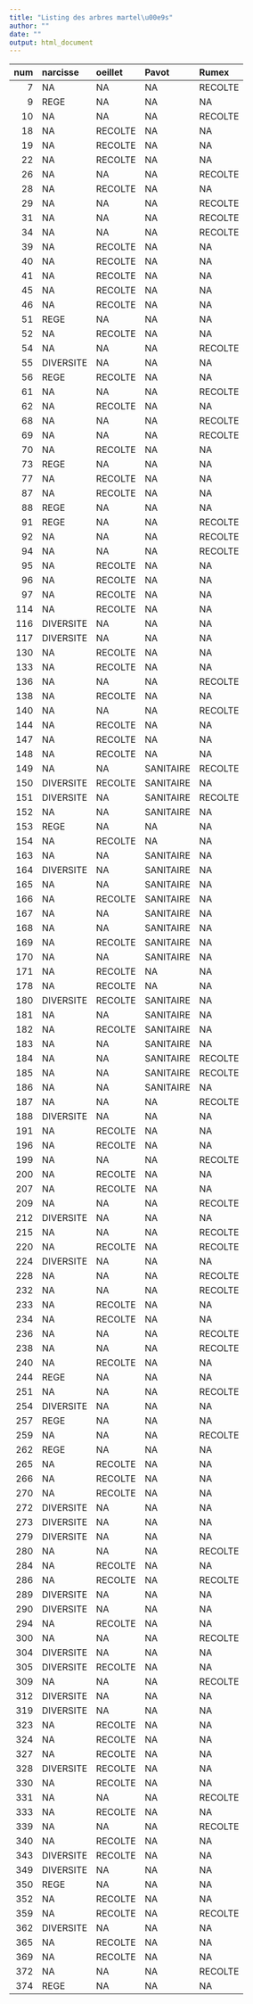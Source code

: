 ```yaml
---
title: "Listing des arbres martel\u00e9s"
author: ""
date: ""
output: html_document
---
```




<table class="table table-striped" style="">
 <thead>
  <tr>
   <th style="text-align:right;"> num </th>
   <th style="text-align:left;"> narcisse </th>
   <th style="text-align:left;"> oeillet </th>
   <th style="text-align:left;"> Pavot </th>
   <th style="text-align:left;"> Rumex </th>
  </tr>
 </thead>
<tbody>
  <tr>
   <td style="text-align:right;"> 7 </td>
   <td style="text-align:left;"> NA </td>
   <td style="text-align:left;"> NA </td>
   <td style="text-align:left;"> NA </td>
   <td style="text-align:left;"> RECOLTE </td>
  </tr>
  <tr>
   <td style="text-align:right;"> 9 </td>
   <td style="text-align:left;"> REGE </td>
   <td style="text-align:left;"> NA </td>
   <td style="text-align:left;"> NA </td>
   <td style="text-align:left;"> NA </td>
  </tr>
  <tr>
   <td style="text-align:right;"> 10 </td>
   <td style="text-align:left;"> NA </td>
   <td style="text-align:left;"> NA </td>
   <td style="text-align:left;"> NA </td>
   <td style="text-align:left;"> RECOLTE </td>
  </tr>
  <tr>
   <td style="text-align:right;"> 18 </td>
   <td style="text-align:left;"> NA </td>
   <td style="text-align:left;"> RECOLTE </td>
   <td style="text-align:left;"> NA </td>
   <td style="text-align:left;"> NA </td>
  </tr>
  <tr>
   <td style="text-align:right;"> 19 </td>
   <td style="text-align:left;"> NA </td>
   <td style="text-align:left;"> RECOLTE </td>
   <td style="text-align:left;"> NA </td>
   <td style="text-align:left;"> NA </td>
  </tr>
  <tr>
   <td style="text-align:right;"> 22 </td>
   <td style="text-align:left;"> NA </td>
   <td style="text-align:left;"> RECOLTE </td>
   <td style="text-align:left;"> NA </td>
   <td style="text-align:left;"> NA </td>
  </tr>
  <tr>
   <td style="text-align:right;"> 26 </td>
   <td style="text-align:left;"> NA </td>
   <td style="text-align:left;"> NA </td>
   <td style="text-align:left;"> NA </td>
   <td style="text-align:left;"> RECOLTE </td>
  </tr>
  <tr>
   <td style="text-align:right;"> 28 </td>
   <td style="text-align:left;"> NA </td>
   <td style="text-align:left;"> RECOLTE </td>
   <td style="text-align:left;"> NA </td>
   <td style="text-align:left;"> NA </td>
  </tr>
  <tr>
   <td style="text-align:right;"> 29 </td>
   <td style="text-align:left;"> NA </td>
   <td style="text-align:left;"> NA </td>
   <td style="text-align:left;"> NA </td>
   <td style="text-align:left;"> RECOLTE </td>
  </tr>
  <tr>
   <td style="text-align:right;"> 31 </td>
   <td style="text-align:left;"> NA </td>
   <td style="text-align:left;"> NA </td>
   <td style="text-align:left;"> NA </td>
   <td style="text-align:left;"> RECOLTE </td>
  </tr>
  <tr>
   <td style="text-align:right;"> 34 </td>
   <td style="text-align:left;"> NA </td>
   <td style="text-align:left;"> NA </td>
   <td style="text-align:left;"> NA </td>
   <td style="text-align:left;"> RECOLTE </td>
  </tr>
  <tr>
   <td style="text-align:right;"> 39 </td>
   <td style="text-align:left;"> NA </td>
   <td style="text-align:left;"> RECOLTE </td>
   <td style="text-align:left;"> NA </td>
   <td style="text-align:left;"> NA </td>
  </tr>
  <tr>
   <td style="text-align:right;"> 40 </td>
   <td style="text-align:left;"> NA </td>
   <td style="text-align:left;"> RECOLTE </td>
   <td style="text-align:left;"> NA </td>
   <td style="text-align:left;"> NA </td>
  </tr>
  <tr>
   <td style="text-align:right;"> 41 </td>
   <td style="text-align:left;"> NA </td>
   <td style="text-align:left;"> RECOLTE </td>
   <td style="text-align:left;"> NA </td>
   <td style="text-align:left;"> NA </td>
  </tr>
  <tr>
   <td style="text-align:right;"> 45 </td>
   <td style="text-align:left;"> NA </td>
   <td style="text-align:left;"> RECOLTE </td>
   <td style="text-align:left;"> NA </td>
   <td style="text-align:left;"> NA </td>
  </tr>
  <tr>
   <td style="text-align:right;"> 46 </td>
   <td style="text-align:left;"> NA </td>
   <td style="text-align:left;"> RECOLTE </td>
   <td style="text-align:left;"> NA </td>
   <td style="text-align:left;"> NA </td>
  </tr>
  <tr>
   <td style="text-align:right;"> 51 </td>
   <td style="text-align:left;"> REGE </td>
   <td style="text-align:left;"> NA </td>
   <td style="text-align:left;"> NA </td>
   <td style="text-align:left;"> NA </td>
  </tr>
  <tr>
   <td style="text-align:right;"> 52 </td>
   <td style="text-align:left;"> NA </td>
   <td style="text-align:left;"> RECOLTE </td>
   <td style="text-align:left;"> NA </td>
   <td style="text-align:left;"> NA </td>
  </tr>
  <tr>
   <td style="text-align:right;"> 54 </td>
   <td style="text-align:left;"> NA </td>
   <td style="text-align:left;"> NA </td>
   <td style="text-align:left;"> NA </td>
   <td style="text-align:left;"> RECOLTE </td>
  </tr>
  <tr>
   <td style="text-align:right;"> 55 </td>
   <td style="text-align:left;"> DIVERSITE </td>
   <td style="text-align:left;"> NA </td>
   <td style="text-align:left;"> NA </td>
   <td style="text-align:left;"> NA </td>
  </tr>
  <tr>
   <td style="text-align:right;"> 56 </td>
   <td style="text-align:left;"> REGE </td>
   <td style="text-align:left;"> RECOLTE </td>
   <td style="text-align:left;"> NA </td>
   <td style="text-align:left;"> NA </td>
  </tr>
  <tr>
   <td style="text-align:right;"> 61 </td>
   <td style="text-align:left;"> NA </td>
   <td style="text-align:left;"> NA </td>
   <td style="text-align:left;"> NA </td>
   <td style="text-align:left;"> RECOLTE </td>
  </tr>
  <tr>
   <td style="text-align:right;"> 62 </td>
   <td style="text-align:left;"> NA </td>
   <td style="text-align:left;"> RECOLTE </td>
   <td style="text-align:left;"> NA </td>
   <td style="text-align:left;"> NA </td>
  </tr>
  <tr>
   <td style="text-align:right;"> 68 </td>
   <td style="text-align:left;"> NA </td>
   <td style="text-align:left;"> NA </td>
   <td style="text-align:left;"> NA </td>
   <td style="text-align:left;"> RECOLTE </td>
  </tr>
  <tr>
   <td style="text-align:right;"> 69 </td>
   <td style="text-align:left;"> NA </td>
   <td style="text-align:left;"> NA </td>
   <td style="text-align:left;"> NA </td>
   <td style="text-align:left;"> RECOLTE </td>
  </tr>
  <tr>
   <td style="text-align:right;"> 70 </td>
   <td style="text-align:left;"> NA </td>
   <td style="text-align:left;"> RECOLTE </td>
   <td style="text-align:left;"> NA </td>
   <td style="text-align:left;"> NA </td>
  </tr>
  <tr>
   <td style="text-align:right;"> 73 </td>
   <td style="text-align:left;"> REGE </td>
   <td style="text-align:left;"> NA </td>
   <td style="text-align:left;"> NA </td>
   <td style="text-align:left;"> NA </td>
  </tr>
  <tr>
   <td style="text-align:right;"> 77 </td>
   <td style="text-align:left;"> NA </td>
   <td style="text-align:left;"> RECOLTE </td>
   <td style="text-align:left;"> NA </td>
   <td style="text-align:left;"> NA </td>
  </tr>
  <tr>
   <td style="text-align:right;"> 87 </td>
   <td style="text-align:left;"> NA </td>
   <td style="text-align:left;"> RECOLTE </td>
   <td style="text-align:left;"> NA </td>
   <td style="text-align:left;"> NA </td>
  </tr>
  <tr>
   <td style="text-align:right;"> 88 </td>
   <td style="text-align:left;"> REGE </td>
   <td style="text-align:left;"> NA </td>
   <td style="text-align:left;"> NA </td>
   <td style="text-align:left;"> NA </td>
  </tr>
  <tr>
   <td style="text-align:right;"> 91 </td>
   <td style="text-align:left;"> REGE </td>
   <td style="text-align:left;"> NA </td>
   <td style="text-align:left;"> NA </td>
   <td style="text-align:left;"> RECOLTE </td>
  </tr>
  <tr>
   <td style="text-align:right;"> 92 </td>
   <td style="text-align:left;"> NA </td>
   <td style="text-align:left;"> NA </td>
   <td style="text-align:left;"> NA </td>
   <td style="text-align:left;"> RECOLTE </td>
  </tr>
  <tr>
   <td style="text-align:right;"> 94 </td>
   <td style="text-align:left;"> NA </td>
   <td style="text-align:left;"> NA </td>
   <td style="text-align:left;"> NA </td>
   <td style="text-align:left;"> RECOLTE </td>
  </tr>
  <tr>
   <td style="text-align:right;"> 95 </td>
   <td style="text-align:left;"> NA </td>
   <td style="text-align:left;"> RECOLTE </td>
   <td style="text-align:left;"> NA </td>
   <td style="text-align:left;"> NA </td>
  </tr>
  <tr>
   <td style="text-align:right;"> 96 </td>
   <td style="text-align:left;"> NA </td>
   <td style="text-align:left;"> RECOLTE </td>
   <td style="text-align:left;"> NA </td>
   <td style="text-align:left;"> NA </td>
  </tr>
  <tr>
   <td style="text-align:right;"> 97 </td>
   <td style="text-align:left;"> NA </td>
   <td style="text-align:left;"> RECOLTE </td>
   <td style="text-align:left;"> NA </td>
   <td style="text-align:left;"> NA </td>
  </tr>
  <tr>
   <td style="text-align:right;"> 114 </td>
   <td style="text-align:left;"> NA </td>
   <td style="text-align:left;"> RECOLTE </td>
   <td style="text-align:left;"> NA </td>
   <td style="text-align:left;"> NA </td>
  </tr>
  <tr>
   <td style="text-align:right;"> 116 </td>
   <td style="text-align:left;"> DIVERSITE </td>
   <td style="text-align:left;"> NA </td>
   <td style="text-align:left;"> NA </td>
   <td style="text-align:left;"> NA </td>
  </tr>
  <tr>
   <td style="text-align:right;"> 117 </td>
   <td style="text-align:left;"> DIVERSITE </td>
   <td style="text-align:left;"> NA </td>
   <td style="text-align:left;"> NA </td>
   <td style="text-align:left;"> NA </td>
  </tr>
  <tr>
   <td style="text-align:right;"> 130 </td>
   <td style="text-align:left;"> NA </td>
   <td style="text-align:left;"> RECOLTE </td>
   <td style="text-align:left;"> NA </td>
   <td style="text-align:left;"> NA </td>
  </tr>
  <tr>
   <td style="text-align:right;"> 133 </td>
   <td style="text-align:left;"> NA </td>
   <td style="text-align:left;"> RECOLTE </td>
   <td style="text-align:left;"> NA </td>
   <td style="text-align:left;"> NA </td>
  </tr>
  <tr>
   <td style="text-align:right;"> 136 </td>
   <td style="text-align:left;"> NA </td>
   <td style="text-align:left;"> NA </td>
   <td style="text-align:left;"> NA </td>
   <td style="text-align:left;"> RECOLTE </td>
  </tr>
  <tr>
   <td style="text-align:right;"> 138 </td>
   <td style="text-align:left;"> NA </td>
   <td style="text-align:left;"> RECOLTE </td>
   <td style="text-align:left;"> NA </td>
   <td style="text-align:left;"> NA </td>
  </tr>
  <tr>
   <td style="text-align:right;"> 140 </td>
   <td style="text-align:left;"> NA </td>
   <td style="text-align:left;"> NA </td>
   <td style="text-align:left;"> NA </td>
   <td style="text-align:left;"> RECOLTE </td>
  </tr>
  <tr>
   <td style="text-align:right;"> 144 </td>
   <td style="text-align:left;"> NA </td>
   <td style="text-align:left;"> RECOLTE </td>
   <td style="text-align:left;"> NA </td>
   <td style="text-align:left;"> NA </td>
  </tr>
  <tr>
   <td style="text-align:right;"> 147 </td>
   <td style="text-align:left;"> NA </td>
   <td style="text-align:left;"> RECOLTE </td>
   <td style="text-align:left;"> NA </td>
   <td style="text-align:left;"> NA </td>
  </tr>
  <tr>
   <td style="text-align:right;"> 148 </td>
   <td style="text-align:left;"> NA </td>
   <td style="text-align:left;"> RECOLTE </td>
   <td style="text-align:left;"> NA </td>
   <td style="text-align:left;"> NA </td>
  </tr>
  <tr>
   <td style="text-align:right;"> 149 </td>
   <td style="text-align:left;"> NA </td>
   <td style="text-align:left;"> NA </td>
   <td style="text-align:left;"> SANITAIRE </td>
   <td style="text-align:left;"> RECOLTE </td>
  </tr>
  <tr>
   <td style="text-align:right;"> 150 </td>
   <td style="text-align:left;"> DIVERSITE </td>
   <td style="text-align:left;"> RECOLTE </td>
   <td style="text-align:left;"> SANITAIRE </td>
   <td style="text-align:left;"> NA </td>
  </tr>
  <tr>
   <td style="text-align:right;"> 151 </td>
   <td style="text-align:left;"> DIVERSITE </td>
   <td style="text-align:left;"> NA </td>
   <td style="text-align:left;"> SANITAIRE </td>
   <td style="text-align:left;"> RECOLTE </td>
  </tr>
  <tr>
   <td style="text-align:right;"> 152 </td>
   <td style="text-align:left;"> NA </td>
   <td style="text-align:left;"> NA </td>
   <td style="text-align:left;"> SANITAIRE </td>
   <td style="text-align:left;"> NA </td>
  </tr>
  <tr>
   <td style="text-align:right;"> 153 </td>
   <td style="text-align:left;"> REGE </td>
   <td style="text-align:left;"> NA </td>
   <td style="text-align:left;"> NA </td>
   <td style="text-align:left;"> NA </td>
  </tr>
  <tr>
   <td style="text-align:right;"> 154 </td>
   <td style="text-align:left;"> NA </td>
   <td style="text-align:left;"> RECOLTE </td>
   <td style="text-align:left;"> NA </td>
   <td style="text-align:left;"> NA </td>
  </tr>
  <tr>
   <td style="text-align:right;"> 163 </td>
   <td style="text-align:left;"> NA </td>
   <td style="text-align:left;"> NA </td>
   <td style="text-align:left;"> SANITAIRE </td>
   <td style="text-align:left;"> NA </td>
  </tr>
  <tr>
   <td style="text-align:right;"> 164 </td>
   <td style="text-align:left;"> DIVERSITE </td>
   <td style="text-align:left;"> NA </td>
   <td style="text-align:left;"> SANITAIRE </td>
   <td style="text-align:left;"> NA </td>
  </tr>
  <tr>
   <td style="text-align:right;"> 165 </td>
   <td style="text-align:left;"> NA </td>
   <td style="text-align:left;"> NA </td>
   <td style="text-align:left;"> SANITAIRE </td>
   <td style="text-align:left;"> NA </td>
  </tr>
  <tr>
   <td style="text-align:right;"> 166 </td>
   <td style="text-align:left;"> NA </td>
   <td style="text-align:left;"> RECOLTE </td>
   <td style="text-align:left;"> SANITAIRE </td>
   <td style="text-align:left;"> NA </td>
  </tr>
  <tr>
   <td style="text-align:right;"> 167 </td>
   <td style="text-align:left;"> NA </td>
   <td style="text-align:left;"> NA </td>
   <td style="text-align:left;"> SANITAIRE </td>
   <td style="text-align:left;"> NA </td>
  </tr>
  <tr>
   <td style="text-align:right;"> 168 </td>
   <td style="text-align:left;"> NA </td>
   <td style="text-align:left;"> NA </td>
   <td style="text-align:left;"> SANITAIRE </td>
   <td style="text-align:left;"> NA </td>
  </tr>
  <tr>
   <td style="text-align:right;"> 169 </td>
   <td style="text-align:left;"> NA </td>
   <td style="text-align:left;"> RECOLTE </td>
   <td style="text-align:left;"> SANITAIRE </td>
   <td style="text-align:left;"> NA </td>
  </tr>
  <tr>
   <td style="text-align:right;"> 170 </td>
   <td style="text-align:left;"> NA </td>
   <td style="text-align:left;"> NA </td>
   <td style="text-align:left;"> SANITAIRE </td>
   <td style="text-align:left;"> NA </td>
  </tr>
  <tr>
   <td style="text-align:right;"> 171 </td>
   <td style="text-align:left;"> NA </td>
   <td style="text-align:left;"> RECOLTE </td>
   <td style="text-align:left;"> NA </td>
   <td style="text-align:left;"> NA </td>
  </tr>
  <tr>
   <td style="text-align:right;"> 178 </td>
   <td style="text-align:left;"> NA </td>
   <td style="text-align:left;"> RECOLTE </td>
   <td style="text-align:left;"> NA </td>
   <td style="text-align:left;"> NA </td>
  </tr>
  <tr>
   <td style="text-align:right;"> 180 </td>
   <td style="text-align:left;"> DIVERSITE </td>
   <td style="text-align:left;"> RECOLTE </td>
   <td style="text-align:left;"> SANITAIRE </td>
   <td style="text-align:left;"> NA </td>
  </tr>
  <tr>
   <td style="text-align:right;"> 181 </td>
   <td style="text-align:left;"> NA </td>
   <td style="text-align:left;"> NA </td>
   <td style="text-align:left;"> SANITAIRE </td>
   <td style="text-align:left;"> NA </td>
  </tr>
  <tr>
   <td style="text-align:right;"> 182 </td>
   <td style="text-align:left;"> NA </td>
   <td style="text-align:left;"> RECOLTE </td>
   <td style="text-align:left;"> SANITAIRE </td>
   <td style="text-align:left;"> NA </td>
  </tr>
  <tr>
   <td style="text-align:right;"> 183 </td>
   <td style="text-align:left;"> NA </td>
   <td style="text-align:left;"> NA </td>
   <td style="text-align:left;"> SANITAIRE </td>
   <td style="text-align:left;"> NA </td>
  </tr>
  <tr>
   <td style="text-align:right;"> 184 </td>
   <td style="text-align:left;"> NA </td>
   <td style="text-align:left;"> NA </td>
   <td style="text-align:left;"> SANITAIRE </td>
   <td style="text-align:left;"> RECOLTE </td>
  </tr>
  <tr>
   <td style="text-align:right;"> 185 </td>
   <td style="text-align:left;"> NA </td>
   <td style="text-align:left;"> NA </td>
   <td style="text-align:left;"> SANITAIRE </td>
   <td style="text-align:left;"> RECOLTE </td>
  </tr>
  <tr>
   <td style="text-align:right;"> 186 </td>
   <td style="text-align:left;"> NA </td>
   <td style="text-align:left;"> NA </td>
   <td style="text-align:left;"> SANITAIRE </td>
   <td style="text-align:left;"> NA </td>
  </tr>
  <tr>
   <td style="text-align:right;"> 187 </td>
   <td style="text-align:left;"> NA </td>
   <td style="text-align:left;"> NA </td>
   <td style="text-align:left;"> NA </td>
   <td style="text-align:left;"> RECOLTE </td>
  </tr>
  <tr>
   <td style="text-align:right;"> 188 </td>
   <td style="text-align:left;"> DIVERSITE </td>
   <td style="text-align:left;"> NA </td>
   <td style="text-align:left;"> NA </td>
   <td style="text-align:left;"> NA </td>
  </tr>
  <tr>
   <td style="text-align:right;"> 191 </td>
   <td style="text-align:left;"> NA </td>
   <td style="text-align:left;"> RECOLTE </td>
   <td style="text-align:left;"> NA </td>
   <td style="text-align:left;"> NA </td>
  </tr>
  <tr>
   <td style="text-align:right;"> 196 </td>
   <td style="text-align:left;"> NA </td>
   <td style="text-align:left;"> RECOLTE </td>
   <td style="text-align:left;"> NA </td>
   <td style="text-align:left;"> NA </td>
  </tr>
  <tr>
   <td style="text-align:right;"> 199 </td>
   <td style="text-align:left;"> NA </td>
   <td style="text-align:left;"> NA </td>
   <td style="text-align:left;"> NA </td>
   <td style="text-align:left;"> RECOLTE </td>
  </tr>
  <tr>
   <td style="text-align:right;"> 200 </td>
   <td style="text-align:left;"> NA </td>
   <td style="text-align:left;"> RECOLTE </td>
   <td style="text-align:left;"> NA </td>
   <td style="text-align:left;"> NA </td>
  </tr>
  <tr>
   <td style="text-align:right;"> 207 </td>
   <td style="text-align:left;"> NA </td>
   <td style="text-align:left;"> RECOLTE </td>
   <td style="text-align:left;"> NA </td>
   <td style="text-align:left;"> NA </td>
  </tr>
  <tr>
   <td style="text-align:right;"> 209 </td>
   <td style="text-align:left;"> NA </td>
   <td style="text-align:left;"> NA </td>
   <td style="text-align:left;"> NA </td>
   <td style="text-align:left;"> RECOLTE </td>
  </tr>
  <tr>
   <td style="text-align:right;"> 212 </td>
   <td style="text-align:left;"> DIVERSITE </td>
   <td style="text-align:left;"> NA </td>
   <td style="text-align:left;"> NA </td>
   <td style="text-align:left;"> NA </td>
  </tr>
  <tr>
   <td style="text-align:right;"> 215 </td>
   <td style="text-align:left;"> NA </td>
   <td style="text-align:left;"> NA </td>
   <td style="text-align:left;"> NA </td>
   <td style="text-align:left;"> RECOLTE </td>
  </tr>
  <tr>
   <td style="text-align:right;"> 220 </td>
   <td style="text-align:left;"> NA </td>
   <td style="text-align:left;"> RECOLTE </td>
   <td style="text-align:left;"> NA </td>
   <td style="text-align:left;"> RECOLTE </td>
  </tr>
  <tr>
   <td style="text-align:right;"> 224 </td>
   <td style="text-align:left;"> DIVERSITE </td>
   <td style="text-align:left;"> NA </td>
   <td style="text-align:left;"> NA </td>
   <td style="text-align:left;"> NA </td>
  </tr>
  <tr>
   <td style="text-align:right;"> 228 </td>
   <td style="text-align:left;"> NA </td>
   <td style="text-align:left;"> NA </td>
   <td style="text-align:left;"> NA </td>
   <td style="text-align:left;"> RECOLTE </td>
  </tr>
  <tr>
   <td style="text-align:right;"> 232 </td>
   <td style="text-align:left;"> NA </td>
   <td style="text-align:left;"> NA </td>
   <td style="text-align:left;"> NA </td>
   <td style="text-align:left;"> RECOLTE </td>
  </tr>
  <tr>
   <td style="text-align:right;"> 233 </td>
   <td style="text-align:left;"> NA </td>
   <td style="text-align:left;"> RECOLTE </td>
   <td style="text-align:left;"> NA </td>
   <td style="text-align:left;"> NA </td>
  </tr>
  <tr>
   <td style="text-align:right;"> 234 </td>
   <td style="text-align:left;"> NA </td>
   <td style="text-align:left;"> RECOLTE </td>
   <td style="text-align:left;"> NA </td>
   <td style="text-align:left;"> NA </td>
  </tr>
  <tr>
   <td style="text-align:right;"> 236 </td>
   <td style="text-align:left;"> NA </td>
   <td style="text-align:left;"> NA </td>
   <td style="text-align:left;"> NA </td>
   <td style="text-align:left;"> RECOLTE </td>
  </tr>
  <tr>
   <td style="text-align:right;"> 238 </td>
   <td style="text-align:left;"> NA </td>
   <td style="text-align:left;"> NA </td>
   <td style="text-align:left;"> NA </td>
   <td style="text-align:left;"> RECOLTE </td>
  </tr>
  <tr>
   <td style="text-align:right;"> 240 </td>
   <td style="text-align:left;"> NA </td>
   <td style="text-align:left;"> RECOLTE </td>
   <td style="text-align:left;"> NA </td>
   <td style="text-align:left;"> NA </td>
  </tr>
  <tr>
   <td style="text-align:right;"> 244 </td>
   <td style="text-align:left;"> REGE </td>
   <td style="text-align:left;"> NA </td>
   <td style="text-align:left;"> NA </td>
   <td style="text-align:left;"> NA </td>
  </tr>
  <tr>
   <td style="text-align:right;"> 251 </td>
   <td style="text-align:left;"> NA </td>
   <td style="text-align:left;"> NA </td>
   <td style="text-align:left;"> NA </td>
   <td style="text-align:left;"> RECOLTE </td>
  </tr>
  <tr>
   <td style="text-align:right;"> 254 </td>
   <td style="text-align:left;"> DIVERSITE </td>
   <td style="text-align:left;"> NA </td>
   <td style="text-align:left;"> NA </td>
   <td style="text-align:left;"> NA </td>
  </tr>
  <tr>
   <td style="text-align:right;"> 257 </td>
   <td style="text-align:left;"> REGE </td>
   <td style="text-align:left;"> NA </td>
   <td style="text-align:left;"> NA </td>
   <td style="text-align:left;"> NA </td>
  </tr>
  <tr>
   <td style="text-align:right;"> 259 </td>
   <td style="text-align:left;"> NA </td>
   <td style="text-align:left;"> NA </td>
   <td style="text-align:left;"> NA </td>
   <td style="text-align:left;"> RECOLTE </td>
  </tr>
  <tr>
   <td style="text-align:right;"> 262 </td>
   <td style="text-align:left;"> REGE </td>
   <td style="text-align:left;"> NA </td>
   <td style="text-align:left;"> NA </td>
   <td style="text-align:left;"> NA </td>
  </tr>
  <tr>
   <td style="text-align:right;"> 265 </td>
   <td style="text-align:left;"> NA </td>
   <td style="text-align:left;"> RECOLTE </td>
   <td style="text-align:left;"> NA </td>
   <td style="text-align:left;"> NA </td>
  </tr>
  <tr>
   <td style="text-align:right;"> 266 </td>
   <td style="text-align:left;"> NA </td>
   <td style="text-align:left;"> RECOLTE </td>
   <td style="text-align:left;"> NA </td>
   <td style="text-align:left;"> NA </td>
  </tr>
  <tr>
   <td style="text-align:right;"> 270 </td>
   <td style="text-align:left;"> NA </td>
   <td style="text-align:left;"> RECOLTE </td>
   <td style="text-align:left;"> NA </td>
   <td style="text-align:left;"> NA </td>
  </tr>
  <tr>
   <td style="text-align:right;"> 272 </td>
   <td style="text-align:left;"> DIVERSITE </td>
   <td style="text-align:left;"> NA </td>
   <td style="text-align:left;"> NA </td>
   <td style="text-align:left;"> NA </td>
  </tr>
  <tr>
   <td style="text-align:right;"> 273 </td>
   <td style="text-align:left;"> DIVERSITE </td>
   <td style="text-align:left;"> NA </td>
   <td style="text-align:left;"> NA </td>
   <td style="text-align:left;"> NA </td>
  </tr>
  <tr>
   <td style="text-align:right;"> 279 </td>
   <td style="text-align:left;"> DIVERSITE </td>
   <td style="text-align:left;"> NA </td>
   <td style="text-align:left;"> NA </td>
   <td style="text-align:left;"> NA </td>
  </tr>
  <tr>
   <td style="text-align:right;"> 280 </td>
   <td style="text-align:left;"> NA </td>
   <td style="text-align:left;"> NA </td>
   <td style="text-align:left;"> NA </td>
   <td style="text-align:left;"> RECOLTE </td>
  </tr>
  <tr>
   <td style="text-align:right;"> 284 </td>
   <td style="text-align:left;"> NA </td>
   <td style="text-align:left;"> RECOLTE </td>
   <td style="text-align:left;"> NA </td>
   <td style="text-align:left;"> NA </td>
  </tr>
  <tr>
   <td style="text-align:right;"> 286 </td>
   <td style="text-align:left;"> NA </td>
   <td style="text-align:left;"> RECOLTE </td>
   <td style="text-align:left;"> NA </td>
   <td style="text-align:left;"> RECOLTE </td>
  </tr>
  <tr>
   <td style="text-align:right;"> 289 </td>
   <td style="text-align:left;"> DIVERSITE </td>
   <td style="text-align:left;"> NA </td>
   <td style="text-align:left;"> NA </td>
   <td style="text-align:left;"> NA </td>
  </tr>
  <tr>
   <td style="text-align:right;"> 290 </td>
   <td style="text-align:left;"> DIVERSITE </td>
   <td style="text-align:left;"> NA </td>
   <td style="text-align:left;"> NA </td>
   <td style="text-align:left;"> NA </td>
  </tr>
  <tr>
   <td style="text-align:right;"> 294 </td>
   <td style="text-align:left;"> NA </td>
   <td style="text-align:left;"> RECOLTE </td>
   <td style="text-align:left;"> NA </td>
   <td style="text-align:left;"> NA </td>
  </tr>
  <tr>
   <td style="text-align:right;"> 300 </td>
   <td style="text-align:left;"> NA </td>
   <td style="text-align:left;"> NA </td>
   <td style="text-align:left;"> NA </td>
   <td style="text-align:left;"> RECOLTE </td>
  </tr>
  <tr>
   <td style="text-align:right;"> 304 </td>
   <td style="text-align:left;"> DIVERSITE </td>
   <td style="text-align:left;"> NA </td>
   <td style="text-align:left;"> NA </td>
   <td style="text-align:left;"> NA </td>
  </tr>
  <tr>
   <td style="text-align:right;"> 305 </td>
   <td style="text-align:left;"> DIVERSITE </td>
   <td style="text-align:left;"> RECOLTE </td>
   <td style="text-align:left;"> NA </td>
   <td style="text-align:left;"> NA </td>
  </tr>
  <tr>
   <td style="text-align:right;"> 309 </td>
   <td style="text-align:left;"> NA </td>
   <td style="text-align:left;"> NA </td>
   <td style="text-align:left;"> NA </td>
   <td style="text-align:left;"> RECOLTE </td>
  </tr>
  <tr>
   <td style="text-align:right;"> 312 </td>
   <td style="text-align:left;"> DIVERSITE </td>
   <td style="text-align:left;"> NA </td>
   <td style="text-align:left;"> NA </td>
   <td style="text-align:left;"> NA </td>
  </tr>
  <tr>
   <td style="text-align:right;"> 319 </td>
   <td style="text-align:left;"> DIVERSITE </td>
   <td style="text-align:left;"> NA </td>
   <td style="text-align:left;"> NA </td>
   <td style="text-align:left;"> NA </td>
  </tr>
  <tr>
   <td style="text-align:right;"> 323 </td>
   <td style="text-align:left;"> NA </td>
   <td style="text-align:left;"> RECOLTE </td>
   <td style="text-align:left;"> NA </td>
   <td style="text-align:left;"> NA </td>
  </tr>
  <tr>
   <td style="text-align:right;"> 324 </td>
   <td style="text-align:left;"> NA </td>
   <td style="text-align:left;"> RECOLTE </td>
   <td style="text-align:left;"> NA </td>
   <td style="text-align:left;"> NA </td>
  </tr>
  <tr>
   <td style="text-align:right;"> 327 </td>
   <td style="text-align:left;"> NA </td>
   <td style="text-align:left;"> RECOLTE </td>
   <td style="text-align:left;"> NA </td>
   <td style="text-align:left;"> NA </td>
  </tr>
  <tr>
   <td style="text-align:right;"> 328 </td>
   <td style="text-align:left;"> DIVERSITE </td>
   <td style="text-align:left;"> RECOLTE </td>
   <td style="text-align:left;"> NA </td>
   <td style="text-align:left;"> NA </td>
  </tr>
  <tr>
   <td style="text-align:right;"> 330 </td>
   <td style="text-align:left;"> NA </td>
   <td style="text-align:left;"> RECOLTE </td>
   <td style="text-align:left;"> NA </td>
   <td style="text-align:left;"> NA </td>
  </tr>
  <tr>
   <td style="text-align:right;"> 331 </td>
   <td style="text-align:left;"> NA </td>
   <td style="text-align:left;"> NA </td>
   <td style="text-align:left;"> NA </td>
   <td style="text-align:left;"> RECOLTE </td>
  </tr>
  <tr>
   <td style="text-align:right;"> 333 </td>
   <td style="text-align:left;"> NA </td>
   <td style="text-align:left;"> RECOLTE </td>
   <td style="text-align:left;"> NA </td>
   <td style="text-align:left;"> NA </td>
  </tr>
  <tr>
   <td style="text-align:right;"> 339 </td>
   <td style="text-align:left;"> NA </td>
   <td style="text-align:left;"> NA </td>
   <td style="text-align:left;"> NA </td>
   <td style="text-align:left;"> RECOLTE </td>
  </tr>
  <tr>
   <td style="text-align:right;"> 340 </td>
   <td style="text-align:left;"> NA </td>
   <td style="text-align:left;"> RECOLTE </td>
   <td style="text-align:left;"> NA </td>
   <td style="text-align:left;"> NA </td>
  </tr>
  <tr>
   <td style="text-align:right;"> 343 </td>
   <td style="text-align:left;"> DIVERSITE </td>
   <td style="text-align:left;"> RECOLTE </td>
   <td style="text-align:left;"> NA </td>
   <td style="text-align:left;"> NA </td>
  </tr>
  <tr>
   <td style="text-align:right;"> 349 </td>
   <td style="text-align:left;"> DIVERSITE </td>
   <td style="text-align:left;"> NA </td>
   <td style="text-align:left;"> NA </td>
   <td style="text-align:left;"> NA </td>
  </tr>
  <tr>
   <td style="text-align:right;"> 350 </td>
   <td style="text-align:left;"> REGE </td>
   <td style="text-align:left;"> NA </td>
   <td style="text-align:left;"> NA </td>
   <td style="text-align:left;"> NA </td>
  </tr>
  <tr>
   <td style="text-align:right;"> 352 </td>
   <td style="text-align:left;"> NA </td>
   <td style="text-align:left;"> RECOLTE </td>
   <td style="text-align:left;"> NA </td>
   <td style="text-align:left;"> NA </td>
  </tr>
  <tr>
   <td style="text-align:right;"> 359 </td>
   <td style="text-align:left;"> NA </td>
   <td style="text-align:left;"> RECOLTE </td>
   <td style="text-align:left;"> NA </td>
   <td style="text-align:left;"> RECOLTE </td>
  </tr>
  <tr>
   <td style="text-align:right;"> 362 </td>
   <td style="text-align:left;"> DIVERSITE </td>
   <td style="text-align:left;"> NA </td>
   <td style="text-align:left;"> NA </td>
   <td style="text-align:left;"> NA </td>
  </tr>
  <tr>
   <td style="text-align:right;"> 365 </td>
   <td style="text-align:left;"> NA </td>
   <td style="text-align:left;"> RECOLTE </td>
   <td style="text-align:left;"> NA </td>
   <td style="text-align:left;"> NA </td>
  </tr>
  <tr>
   <td style="text-align:right;"> 369 </td>
   <td style="text-align:left;"> NA </td>
   <td style="text-align:left;"> RECOLTE </td>
   <td style="text-align:left;"> NA </td>
   <td style="text-align:left;"> NA </td>
  </tr>
  <tr>
   <td style="text-align:right;"> 372 </td>
   <td style="text-align:left;"> NA </td>
   <td style="text-align:left;"> NA </td>
   <td style="text-align:left;"> NA </td>
   <td style="text-align:left;"> RECOLTE </td>
  </tr>
  <tr>
   <td style="text-align:right;"> 374 </td>
   <td style="text-align:left;"> REGE </td>
   <td style="text-align:left;"> NA </td>
   <td style="text-align:left;"> NA </td>
   <td style="text-align:left;"> NA </td>
  </tr>
</tbody>
</table>
